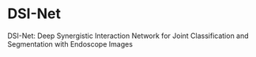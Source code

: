 # DSI-Net
DSI-Net: Deep Synergistic Interaction Network for Joint Classification and Segmentation with Endoscope Images
